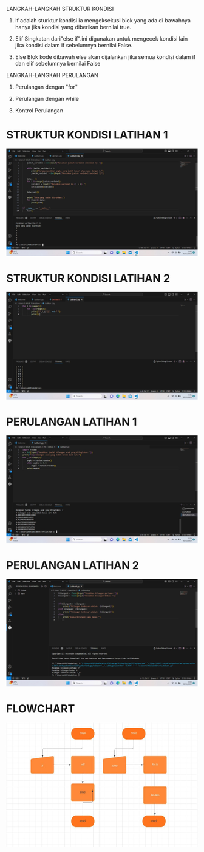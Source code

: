 LANGKAH-LANGKAH STRUKTUR KONDISI

1. if adalah sturktur kondisi ia mengeksekusi blok yang ada di bawahnya hanya jika kondisi yang diberikan bernilai true.

2. Elif Singkatan dari"else if".ini digunakan untuk mengecek kondisi lain jika kondisi dalam if sebelumnya bernilai False.

3. Else Blok kode dibawah else akan dijalankan jika semua kondisi dalam if dan elif sebelumnya bernilai False

LANGKAH-LANGKAH PERULANGAN

1. Perulangan dengan "for"

2. Perulangan dengan while

3. Kontrol Perulangan

# STRUKTUR KONDISI LATIHAN 1
![gambar](lat1.jpeg)

# STRUKTUR KONDISI LATIHAN 2
![gambar](lat2.jpeg)

# PERULANGAN LATIHAN 1
![gambar](lat3.jpeg)

# PERULANGAN LATIHAN 2
![gambar](lat4.jpeg)

# FLOWCHART
![gambar](flowchart.jpeg)
